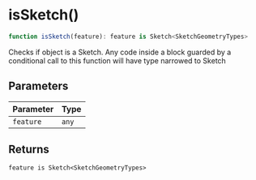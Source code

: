 # isSketch()

```ts
function isSketch(feature): feature is Sketch<SketchGeometryTypes>
```

Checks if object is a Sketch.  Any code inside a block guarded by a conditional call to this function will have type narrowed to Sketch

## Parameters

| Parameter | Type |
| ------ | ------ |
| `feature` | `any` |

## Returns

`feature is Sketch<SketchGeometryTypes>`
